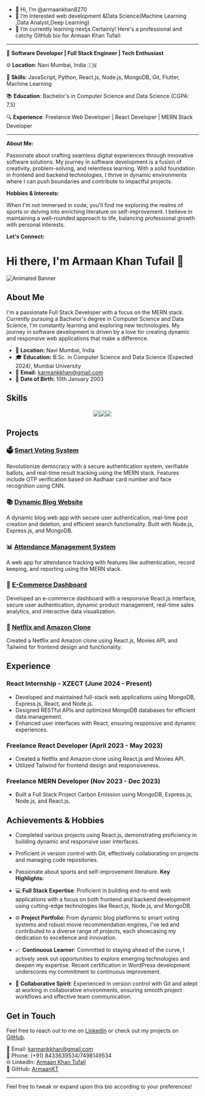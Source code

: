 - 👋 Hi, I’m @armaankhan8270
- 👀 I’m interested web development &Data Science(Machine Learning ,Data Analyst,Deep Learning)
- 🌱 I’m currently learning nextjs
Certainly! Here's a professional and catchy GitHub bio for Armaan Khan Tufail:

---

🚀 **Software Developer | Full Stack Engineer | Tech Enthusiast**

🌐 **Location**: Navi Mumbai, India 🇮🇳

🔧 **Skills**: JavaScript, Python, React.js, Node.js, MongoDB, Git, Flutter, Machine Learning

📚 **Education**: Bachelor's in Computer Science and Data Science (CGPA: 7.5)

🔍 **Experience**: Freelance Web Developer | React Developer | MERN Stack Developer

---

**About Me:**

Passionate about crafting seamless digital experiences through innovative software solutions. My journey in software development is a fusion of creativity, problem-solving, and relentless learning. With a solid foundation in frontend and backend technologies, I thrive in dynamic environments where I can push boundaries and contribute to impactful projects.



**Hobbies & Interests:**

When I'm not immersed in code, you'll find me exploring the realms of sports or delving into enriching literature on self-improvement. I believe in maintaining a well-rounded approach to life, balancing professional growth with personal interests.

**Let's Connect:**



# Hi there, I'm Armaan Khan Tufail 👋

![Animated Banner](https://media.giphy.com/media/l0HlTy9x8FZo0XO1i/giphy.gif)

## About Me

I'm a passionate Full Stack Developer with a focus on the MERN stack. Currently pursuing a Bachelor's degree in Computer Science and Data Science, I'm constantly learning and exploring new technologies. My journey in software development is driven by a love for creating dynamic and responsive web applications that make a difference.

- 📍 **Location:** Navi Mumbai, India
- 🎓 **Education:** B.Sc. in Computer Science and Data Science (Expected 2024), Mumbai University
- 📧 **Email:** karmankkhan@gmail.com
- 📅 **Date of Birth:** 10th January 2003

## Skills

<div style="display: flex; justify-content: center; align-items: center; margin-top: 20px;">
  <img src="https://img.shields.io/badge/HTML5-E34F26?style=for-the-badge&logo=html5&logoColor=white" style="animation: rotate 5s linear infinite;">
  <img src="https://img.shields.io/badge/CSS3-1572B6?style=for-the-badge&logo=css3&logoColor=white" style="animation: bounce 2s infinite;">
  <img src="https://img.shields.io/badge/JavaScript-F7DF1E?style=for-the-badge&logo=javascript&logoColor=black" style="animation: pulse 1s infinite;">
</div>

## Projects

### 🗳️ [Smart Voting System](https://github.com/armaankhan8270/smart-voting-system)
Revolutionize democracy with a secure authentication system, verifiable ballots, and real-time result tracking using the MERN stack. Features include OTP verification based on Aadhaar card number and face recognition using CNN.

### 📚 [Dynamic Blog Website](https://github.com/armaankhan8270/blog-website)
A dynamic blog web app with secure user authentication, real-time post creation and deletion, and efficient search functionality. Built with Node.js, Express.js, and MongoDB.

### 📊 [Attendance Management System](https://github.com/armaankhan8270/attendance-management)
A web app for attendance tracking with features like authentication, record keeping, and reporting using the MERN stack.

### 🛒 [E-Commerce Dashboard](https://github.com/armaankhan8270/ecommerce-dashboard)
Developed an e-commerce dashboard with a responsive React.js interface, secure user authentication, dynamic product management, real-time sales analytics, and interactive data visualization.

### 🎥 [Netflix and Amazon Clone](https://github.com/armaankhan8270/netflix-amazon-clone)
Created a Netflix and Amazon clone using React.js, Movies API, and Tailwind for frontend design and functionality.

## Experience

### React Internship - XZECT (June 2024 - Present)
- Developed and maintained full-stack web applications using MongoDB, Express.js, React, and Node.js.
- Designed RESTful APIs and optimized MongoDB databases for efficient data management.
- Enhanced user interfaces with React, ensuring responsive and dynamic experiences.

### Freelance React Developer (April 2023 - May 2023)
- Created a Netflix and Amazon clone using React.js and Movies API.
- Utilized Tailwind for frontend design and responsiveness.

### Freelance MERN Developer (Nov 2023 - Dec 2023)
- Built a Full Stack Project Carbon Emission using MongoDB, Express.js, Node.js, and React.js.

## Achievements & Hobbies
- Completed various projects using React.js, demonstrating proficiency in building dynamic and responsive user interfaces.
- Proficient in version control with Git, effectively collaborating on projects and managing code repositories.
- Passionate about sports and self-improvement literature.
**Key Highlights:**

- 💻 **Full Stack Expertise**: Proficient in building end-to-end web applications with a focus on both frontend and backend development using cutting-edge technologies like React.js, Node.js, and MongoDB.

- 🌐 **Project Portfolio**: From dynamic blog platforms to smart voting systems and robust movie recommendation engines, I've led and contributed to a diverse range of projects, each showcasing my dedication to excellence and innovation.

- 📈 **Continuous Learner**: Committed to staying ahead of the curve, I actively seek out opportunities to explore emerging technologies and deepen my expertise. Recent certification in WordPress development underscores my commitment to continuous improvement.

- 🤝 **Collaborative Spirit**: Experienced in version control with Git and adept at working in collaborative environments, ensuring smooth project workflows and effective team communication.
## Get in Touch

Feel free to reach out to me on [LinkedIn](https://www.linkedin.com/in/armaankhan) or check out my projects on [GitHub](https://github.com/armaankhan8270).

<style>
@keyframes rotate {
  0% { transform: rotate(0deg); }
  100% { transform: rotate(360deg); }
}

@keyframes bounce {
  0%, 20%, 50%, 80%, 100% { transform: translateY(0); }
  40% { transform: translateY(-30px); }
  60% { transform: translateY(-15px); }
}

@keyframes pulse {
  0% { transform: scale(1); }
  50% { transform: scale(1.1); }
  100% { transform: scale(1); }
}
</style>


📧 Email: karmankkhan@gmail.com  
📱 Phone: (+91) 8433639534/7498149534  
🌐 LinkedIn: [Armaan Khan Tufail](LinkedInProfileLink)  
📁 GitHub: [ArmaanKT](GitHubProfileLink)  

---

Feel free to tweak or expand upon this bio according to your preferences!
